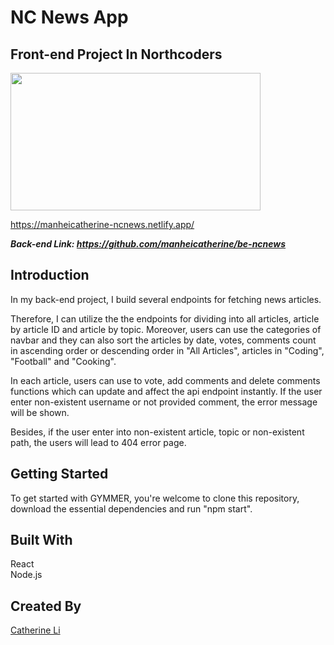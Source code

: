 # NC News App
## Front-end Project In Northcoders
<img src="https://user-images.githubusercontent.com/113735691/225912083-59699daa-494c-4d90-8636-b4727ea62a0f.png" width="400" height="220">

https://manheicatherine-ncnews.netlify.app/

***Back-end Link: https://github.com/manheicatherine/be-ncnews***

## Introduction
In my back-end project, I build several endpoints for fetching news articles.

Therefore, I can utilize the the endpoints for dividing into all articles, article by article ID and article by topic. Moreover, users can use the categories of navbar and they can also sort the articles by date, votes, comments count in ascending order or descending order in "All Articles", articles in "Coding", "Football" and "Cooking".

In each article, users can use to vote, add comments and delete comments functions which can update and affect the api endpoint instantly. If the user enter non-existent username or not provided comment, the error message will be shown.

Besides, if the user enter into  non-existent article, topic or non-existent path, the users will lead to 404 error page. 

## Getting Started
To get started with GYMMER, you're welcome to clone this repository, download the essential dependencies and run "npm start".

##  Built With
React <br />
Node.js <br />

## Created By
[Catherine Li](https://github.com/manheicatherine)


